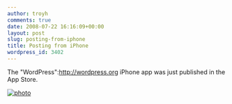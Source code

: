 ```yaml
---
author: troyh
comments: true
date: 2008-07-22 16:16:09+00:00
layout: post
slug: posting-from-iphone
title: Posting from iPhone
wordpress_id: 3402
---
```


The "WordPress":http://wordpress.org iPhone app was just published in the App Store.



[![photo](http://troyh.files.wordpress.com/2010/11/p_2048_1536_ef28b242-2aed-4481-b2ea-6a8b3646d5c1.jpegpix/2008/07/p-640-480-9d5f5ded-b339-42e7-9b5d-8fe0e8999beb.jpeg)](http://troyh.files.wordpress.com/2010/11/p_2048_1536_ef28b242-2aed-4481-b2ea-6a8b3646d5c1.jpegpix/2008/07/p-640-480-9d5f5ded-b339-42e7-9b5d-8fe0e8999beb.jpeg)
